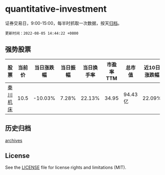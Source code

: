 # quantitative-investment

证券交易日，9:00-15:00，每半时抓取一次数据，按天[归档](archives)。

`更新时间：2022-08-05 14:44:22 +0800`

## 强势股票

|股票|当前价|当日涨跌幅|当日振幅|当日换手率|市盈率TTM|总市值|近10日涨跌幅|
|----|----|----|----|----|----|----|----|
|[秦川机床](https://xueqiu.com/S/SZ000837)|10.5|-10.03%|7.28%|22.13%|34.95|94.43亿|22.09%|

## 历史归档

[archives](archives)

## License

See the [LICENSE](LICENSE) file for license rights and limitations (MIT).